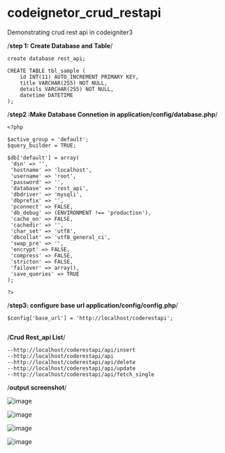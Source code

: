 # codeignetor_crud_restapi
Demonstrating crud rest api in codeigniter3

/**step 1: Create Database and Table**/
```
create database rest_api;

CREATE TABLE tbl_sample (
    id INT(11) AUTO_INCREMENT PRIMARY KEY,
    title VARCHAR(255) NOT NULL,
    details VARCHAR(255) NOT NULL,
    datetime DATETIME
);

```
/**step2 :Make Database Connetion  in application/config/database.php**/
```
<?php

$active_group = 'default';
$query_builder = TRUE;

$db['default'] = array(
 'dsn' => '',
 'hostname' => 'localhost',
 'username' => 'root',
 'password' => '',
 'database' => 'rest_api',
 'dbdriver' => 'mysqli',
 'dbprefix' => '',
 'pconnect' => FALSE,
 'db_debug' => (ENVIRONMENT !== 'production'),
 'cache_on' => FALSE,
 'cachedir' => '',
 'char_set' => 'utf8',
 'dbcollat' => 'utf8_general_ci',
 'swap_pre' => '',
 'encrypt' => FALSE,
 'compress' => FALSE,
 'stricton' => FALSE,
 'failover' => array(),
 'save_queries' => TRUE
);

?>
```

/**step3: configure base url application/config/config.php**/
```
$config['base_url'] = 'http://localhost/coderestapi';


```
/**Crud Rest_api List**/

```
--http://localhost/coderestapi/api/insert
--http://localhost/coderestapi/api
--http://localhost/coderestapi/api/delete
--http://localhost/coderestapi/api/update
--http://localhost/coderestapi/api/fetch_single

```

/**output screenshot**/

![image](https://github.com/krishna9901/codeignetor_crud_restapi/assets/54264561/ea02a5df-d77f-45b5-bb5d-a58c057a826c)

![image](https://github.com/krishna9901/codeignetor_crud_restapi/assets/54264561/99452d50-9229-4bbe-8d3a-f444744d8c42)

![image](https://github.com/krishna9901/codeignetor_crud_restapi/assets/54264561/d929bd87-18c4-4c7f-9bef-61955e55af4c)

![image](https://github.com/krishna9901/codeignetor_crud_restapi/assets/54264561/cc6b33bf-36b1-486e-96a8-eb0a3f2d1e69)












